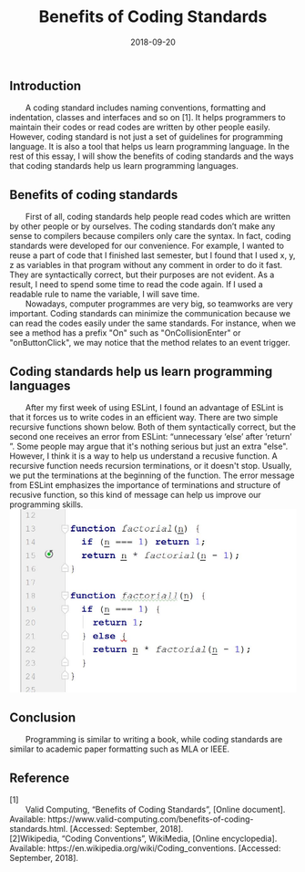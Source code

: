 ﻿---
layout: essay
type: essay
title: Benefits of Coding Standards
# All dates must be YYYY-MM-DD format!
date: 2018-09-20
labels:
  - Coding Standards
  - Javascript
---

<h2>Introduction  </h2>
<div style="text-indent:2em">
A coding standard includes naming conventions, formatting and indentation, classes and interfaces and so on [1].
It helps programmers to maintain their codes or read codes are written by other people easily. However, coding standard is not just a set of guidelines for programming language. It is also a tool that helps us learn programming language. In the rest of this essay, I will show the benefits of coding standards and  the ways that coding standards help us learn programming languages.
</div>

<h2>Benefits of coding standards  </h2>
<div style="text-indent:2em">
	First of all, coding standards help people read codes which are written by other people or by ourselves. The coding standards don’t make any sense to compilers because compilers only care the syntax. In fact, coding standards were developed for our convenience. For example, I wanted to reuse a part of code that I finished last semester, but I found that I used x, y, z as variables in that program without any comment in order to do it fast. They are syntactically correct, but their purposes are not evident. As a result, I need to spend some time to read the code again. If I used a readable rule to name the variable, I will save time. 
</div>
<div style="text-indent:2em">	
  	Nowadays, computer programmes are very big, so teamworks are very important. Coding standards can minimize the communication because we can read the codes easily under the same standards. For instance, when we see a method has a prefix "On" such as "OnCollisionEnter" or "onButtonClick", we may notice that the method relates to an event trigger.   
	
</div>	
<h2>Coding standards help us learn programming languages  </h2>
<div style="text-indent:2em">  
	After my first week of using ESLint, I found an advantage of ESLint is that it forces us to write codes in an efficient way. There are two simple recursive functions shown below. Both of them syntactically correct, but the second one receives an error from ESLint: “unnecessary ‘else’ after ‘return’ ”. Some people may argue that it's nothing serious but just an extra "else". However, I think it is a way to help us understand a recusive function. A recursive function needs recursion terminations, or it doesn't stop. Usually, we put the terminations at the beginning of the function. The error message from ESLint emphasizes the importance of terminations and structure of recusive function, so this kind of message can help us improve our programming skills.  
</div>	

<div>
<img class="padding-left" width = "600" length = "400"  src="../images/CodingS.JPG"></div>

<h2>Conclusion</h2>
<div style="text-indent:2em">  
	Programming is similar to writing a book, while coding standards are similar to academic paper formatting such as MLA or IEEE. 
</div>

<h2>Reference</h2>
<div >  
[1]<div style="text-indent:2em">Valid Computing, “Benefits of Coding Standards”, [Online document]. Available: https://www.valid-computing.com/benefits-of-coding-standards.html. [Accessed: September, 2018]. 
</div>
<div>
[2]<style="text-indent:2em">Wikipedia, “Coding Conventions”, WikiMedia, [Online encyclopedia]. Available: https://en.wikipedia.org/wiki/Coding_conventions. [Accessed: September, 2018].	
</div>
